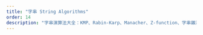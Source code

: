 ```yaml
---
title: "字串 String Algorithms"
order: 14
description: "字串演算法大全：KMP、Rabin-Karp、Manacher、Z-function、字串雜湊、AC 自動機與編輯距離"
---
```

